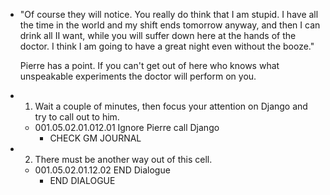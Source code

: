 - "Of course they will notice. You really do think that I am stupid. I have all the time in the world and my shift ends tomorrow anyway, and then I can drink all II want, while you will suffer down here at the hands of the doctor. I think I am going to have a great night even without the booze."
  
  Pierre has a point. If you can't get out of here who knows what unspeakable experiments the doctor will perform on you.
- 1. Wait a couple of minutes, then focus your attention on Django and try to call out to him.
	- 001.05.02.01.012.01 Ignore Pierre call Django
		- CHECK GM JOURNAL
- 2. There must be another way out of this cell.
	- 001.05.02.01.12.02 END Dialogue
		- END DIALOGUE